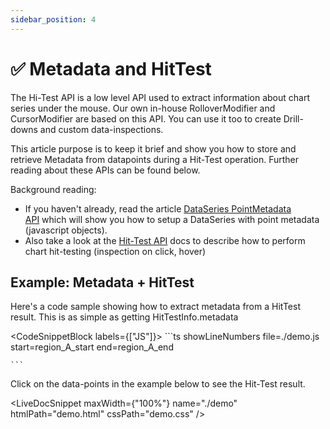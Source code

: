```yaml
---
sidebar_position: 4
---
```


# ✅ Metadata and HitTest

The Hi-Test API is a low level API used to extract information about chart series under the mouse. Our own in-house RolloverModifier and CursorModifier are based on this API. You can use it too to create Drill-downs and custom data-inspections.

This article purpose is to keep it brief and show you how to store and retrieve Metadata from datapoints during a Hit-Test operation. Further reading about these APIs can be found below.

Background reading: 

*   If you haven't already, read the article [DataSeries PointMetadata API](/docs/2d-charts/chart-types/point-metadata-api/point-metadata-api-overview) which will show you how to setup a DataSeries with point metadata (javascript objects).
*   Also take a look at the [Hit-Test API](/docs/2d-charts/chart-types/hit-test-api/hit-test-api-overview) docs to describe how to perform chart hit-testing (inspection on click, hover)

Example: Metadata + HitTest
---------------------------

Here's a code sample showing how to extract metadata from a HitTest result. This is as simple as getting HitTestInfo.metadata

<CodeSnippetBlock labels={["JS"]}>
    ```ts showLineNumbers file=./demo.js start=region_A_start end=region_A_end

    ```

</CodeSnippetBlock>

Click on the data-points in the example below to see the Hit-Test result.

<LiveDocSnippet maxWidth={"100%"} name="./demo" htmlPath="demo.html" cssPath="demo.css" />

